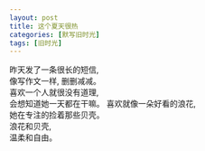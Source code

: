 ```yaml
---
layout: post
title: 这个夏天很热
categories: [默写旧时光]
tags: [旧时光]
---
```


昨天发了一条很长的短信,    
像写作文一样, 删删减减。  
喜欢一个人就很没有道理,  
会想知道她一天都在干嘛。 
喜欢就像一朵好看的浪花,  
她在专注的捡着那些贝壳。    
浪花和贝壳,   
温柔和自由。  

